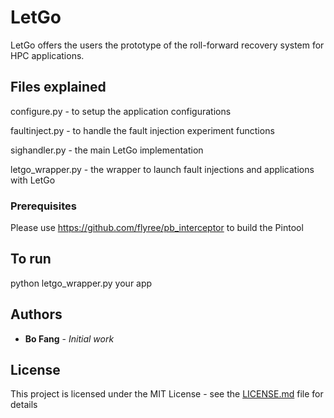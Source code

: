 # LetGo

LetGo offers the users the prototype of the roll-forward recovery system for HPC applications.  


## Files explained

configure.py - to setup the application configurations 

faultinject.py - to handle the fault injection experiment functions

sighandler.py - the main LetGo implementation

letgo_wrapper.py - the wrapper to launch fault injections and applications with LetGo

### Prerequisites

Please use https://github.com/flyree/pb_interceptor to build the Pintool


## To run

python letgo_wrapper.py your app

## Authors

* **Bo Fang** - *Initial work*


## License

This project is licensed under the MIT License - see the [LICENSE.md](LICENSE.md) file for details
